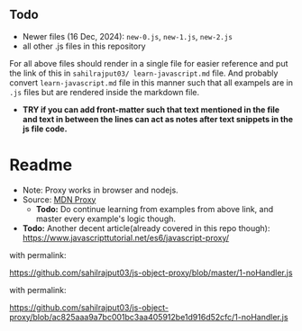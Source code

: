 ## Todo

- Newer files (16 Dec, 2024): `new-0.js`, `new-1.js`, `new-2.js`
- all other .js files in this repository

For all above files should render in a single file for easier reference and put the link of this in `sahilrajput03/ learn-javascript.md` file. And probably convert `learn-javascript.md` file in this manner such that all exampels are in `.js` files but are rendered inside the markdown file.

- **TRY if you can add front-matter such that text mentioned in the file and text in between the lines can act as notes after text snippets in the js file code.**

# Readme

- Note: Proxy works in browser and nodejs.
- Source: [MDN Proxy](https://developer.mozilla.org/en-US/docs/Web/JavaScript/Reference/Global_Objects/Proxy)
  - **Todo:** Do continue learning from examples from above link, and master every example's logic though.
- **Todo:** Another decent article(already covered in this repo though): https://www.javascripttutorial.net/es6/javascript-proxy/

with permalink:

https://github.com/sahilrajput03/js-object-proxy/blob/master/1-noHandler.js

with permalink:

https://github.com/sahilrajput03/js-object-proxy/blob/ac825aaa9a7bc001bc3aa405912be1d916d52cfc/1-noHandler.js

